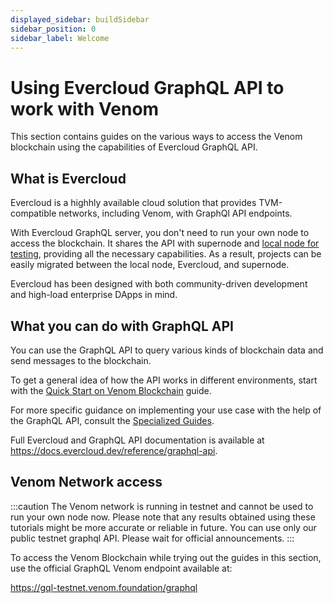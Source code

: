 ```yaml
---
displayed_sidebar: buildSidebar
sidebar_position: 0
sidebar_label: Welcome
---
```


# Using Evercloud GraphQL API to work with Venom

This section contains guides on the various ways to access the Venom blockchain using the capabilities of Evercloud GraphQL API.

## What is Evercloud

Evercloud is a highhly available cloud solution that provides TVM-compatible networks, including Venom, with GraphQl API endpoints. 

With Evercloud GraphQL server, you don't need to run your own node to access the blockchain. It shares the API with supernode and [local node for testing](https://github.com/tonlabs/evernode-se), providing all the necessary capabilities. As a result, projects can be easily migrated between the local node, Evercloud, and supernode.

Evercloud has been designed with both community-driven development and high-load enterprise DApps in mind.

## What you can do with GraphQL API

You can use the GraphQL API to query various kinds of blockchain data and send messages to the blockchain.

To get a general idea of how the API works in different environments, start with the [Quick Start on Venom Blockchain](graphql-quick-start.md) guide.

For more specific guidance on implementing your use case with the help of the GraphQL API, consult the [Specialized Guides](graphql-api-guides.md).

Full Evercloud and GraphQL API documentation is available at https://docs.evercloud.dev/reference/graphql-api.

## Venom Network access

:::caution
The Venom network is running in testnet and cannot be used to run your own node now. Please note that any results obtained using these tutorials might be more accurate or reliable in future. You can use only our public testnet graphql API. Please wait for official announcements.
:::

To access the Venom Blockchain while trying out the guides in this section, use the official GraphQL Venom endpoint available at:

https://gql-testnet.venom.foundation/graphql



